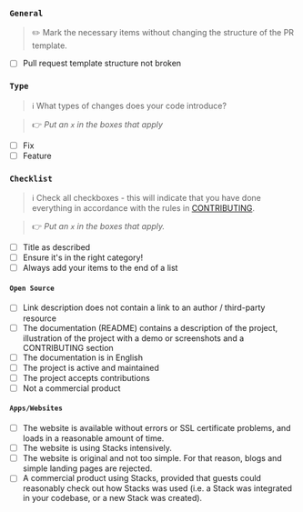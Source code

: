 ### `General`

> ✏️ Mark the necessary items without changing the structure of the PR template.

- [ ] Pull request template structure not broken

### `Type`

> ℹ️  What types of changes does your code introduce?

> 👉 _Put an `x` in the boxes that apply_

- [ ] Fix
- [ ] Feature

### `Checklist`

> ℹ️  Check all checkboxes - this will indicate that you have done everything in accordance with the rules in [CONTRIBUTING](https://github.com/stacksjs/awesome-stacks/blob/master/.github/CONTRIBUTING.md).

> 👉  _Put an `x` in the boxes that apply._

- [ ] Title as described
- [ ] Ensure it's in the right category!
- [ ] Always add your items to the end of a list

#### `Open Source`

- [ ] Link description does not contain a link to an author / third-party resource
- [ ] The documentation (README) contains a description of the project, illustration of the project with a demo or screenshots and a CONTRIBUTING section
- [ ] The documentation is in English
- [ ] The project is active and maintained
- [ ] The project accepts contributions
- [ ] Not a commercial product

#### `Apps/Websites`

- [ ] The website is available without errors or SSL certificate problems, and loads in a reasonable amount of time.
- [ ] The website is using Stacks intensively.
- [ ] The website is original and not too simple. For that reason, blogs and simple landing pages are rejected.
- [ ] A commercial product using Stacks, provided that guests could reasonably check out how Stacks was used (i.e. a Stack was integrated in your codebase, or a new Stack was created).
